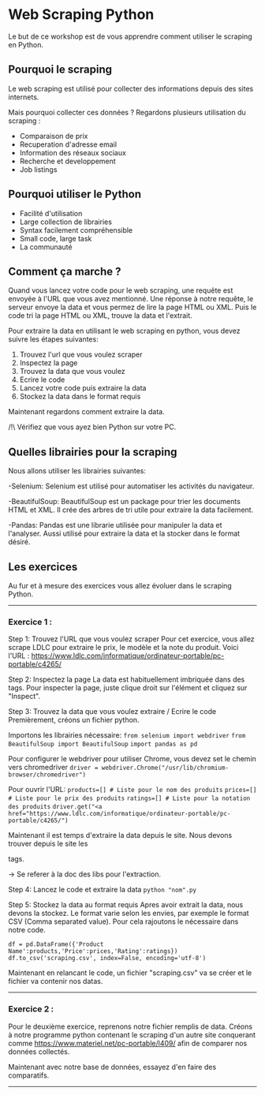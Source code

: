 # Web Scraping Python

Le but de ce workshop est de vous apprendre comment utiliser le scraping en Python.

## Pourquoi le scraping

Le web scraping est utilisé pour collecter des informations depuis des sites internets.

Mais pourquoi collecter ces données ?
Regardons plusieurs utilisation du scraping :
 - Comparaison de prix
 - Recuperation d'adresse email
 - Information des réseaux sociaux
 - Recherche et developpement
 - Job listings
 
## Pourquoi utiliser le Python

- Facilité d'utilisation
- Large collection de librairies
- Syntax facilement compréhensible
- Small code, large task
- La communauté

## Comment ça marche ?

Quand vous lancez votre code pour le web scraping, une requête est envoyée à l'URL que vous avez mentionné. Une réponse à notre requête, le serveur envoye la data et vous permez de lire la page HTML ou XML. Puis le code tri la page HTML ou XML, trouve la data et l'extrait.

Pour extraire la data en utilisant le web scraping en python, vous devez suivre les étapes suivantes:

1. Trouvez l'url que vous voulez scraper
2. Inspectez la page
3. Trouvez la data que vous voulez
4. Ecrire le code
5. Lancez votre code puis extraire la data
6. Stockez la data dans le format requis

Maintenant regardons comment extraire la data.

/!\ Vérifiez que vous ayez bien Python sur votre PC.

## Quelles librairies pour la scraping

Nous allons utiliser les librairies suivantes:

-Selenium: Selenium est utilisé pour automatiser les activités du navigateur.

-BeautifulSoup: BeautifulSoup est un package pour trier les documents HTML et XML. Il crée des arbres de tri utile pour extraire la data facilement.

-Pandas: Pandas est une librarie utilisée pour manipuler la data et l'analyser. Aussi utilisé pour extraire la data et la stocker dans le format désiré.

## Les exercices

Au fur et à mesure des exercices vous allez évoluer dans le scraping Python.

----------------------------
### Exercice 1 : 

Step 1: Trouvez l'URL que vous voulez scraper
Pour cet exercice, vous allez scrape LDLC pour extraire le prix, le modèle et la note du produit.
Voici l'URL : https://www.ldlc.com/informatique/ordinateur-portable/pc-portable/c4265/

Step 2: Inspectez la page
La data est habituellement imbriquée dans des tags. Pour inspecter la page, juste clique droit sur l'élément et cliquez sur "Inspect".

Step 3: Trouvez la data que vous voulez extraire / Ecrire le code
Premièrement, créons un fichier python.

Importons les librairies nécessaire:
`from selenium import webdriver`
`from BeautifulSoup import BeautifulSoup`
`import pandas as pd`

Pour configurer le webdriver pour utiliser Chrome, vous devez set le chemin vers chromedriver
`driver = webdriver.Chrome("/usr/lib/chromium-browser/chromedriver")`

Pour ouvrir l'URL:
`products=[] # Liste pour le nom des produits`
`prices=[] # Liste pour le prix des produits`
`ratings=[] # Liste pour la notation des produits`
`driver.get("<a href="https://www.ldlc.com/informatique/ordinateur-portable/pc-portable/c4265/")`

Maintenant il est temps d'extraire la data depuis le site. Nous devons trouver depuis le site les <div> tags.

-> Se referer à la doc des libs pour l'extraction.
 
 Step 4: Lancez le code et extraire la data
`python "nom".py`

Step 5: Stockez la data au format requis
Apres avoir extrait la data, nous devons la stockez. Le format varie selon les envies, par exemple le format CSV (Comma separated value). Pour cela rajoutons le nécessaire dans notre code.

`df = pd.DataFrame({'Product Name':products,'Price':prices,'Rating':ratings})`
`df.to_csv('scraping.csv', index=False, encoding='utf-8')`

Maintenant en relancant le code, un fichier "scraping.csv" va se créer et le fichier va contenir nos datas.

----------------------------
### Exercice 2 :

Pour le deuxième exercice, reprenons notre fichier remplis de data.
Créons à notre programme python contenant le scraping d'un autre site conquerant comme https://www.materiel.net/pc-portable/l409/ afin de comparer nos données collectés.

Maintenant avec notre base de données, essayez d'en faire des comparatifs.

----------------------------
